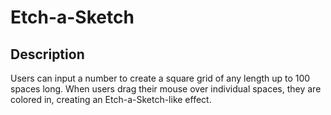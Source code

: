 # Etch-a-Sketch

## Description

Users can input a number to create a square grid of any length up to 100 spaces long.  When users drag their mouse over individual spaces, they are colored in, creating an Etch-a-Sketch-like effect.
